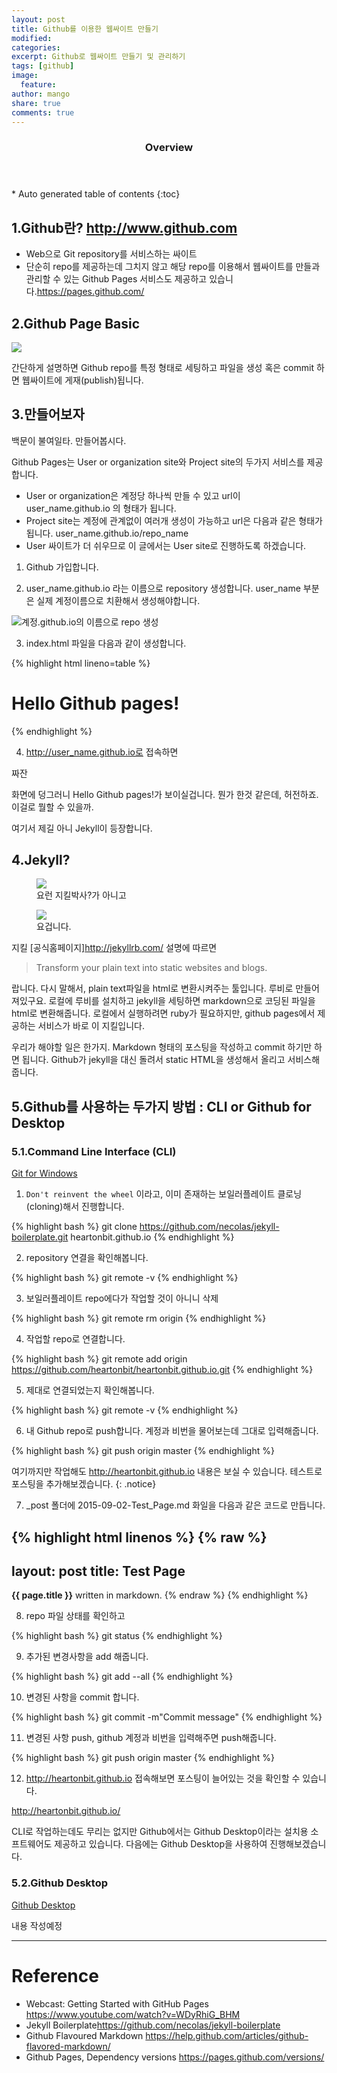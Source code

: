 ```yaml
---
layout: post
title: Github를 이용한 웹싸이트 만들기
modified:
categories:
excerpt: Github로 웹싸이트 만들기 및 관리하기
tags: [github]
image:
  feature:
author: mango
share: true
comments: true  
---
```

<section id="table-of-contents" class="toc">
  <header>
    <h3>Overview</h3>
  </header>
<div id="drawer" markdown="1">
*  Auto generated table of contents
{:toc}
</div>
</section><!-- /#table-of-contents -->

## 1.Github란? <http://www.github.com>

* Web으로 Git repository를 서비스하는 싸이트
* 단순히 repo를 제공하는데 그치지 않고 해당 repo를 이용해서 웹싸이트를 만들과 관리할 수 있는 Github Pages 서비스도 제공하고 있습니다.<https://pages.github.com/>


## 2.Github Page Basic

![](http://comoyo.github.io/assets/img/posts/comoyo_jekyll_blog.png)

간단하게 설명하면 Github repo를 특정 형태로 세팅하고 파일을 생성 혹은 commit 하면 웹싸이트에 게재(publish)됩니다.

## 3.만들어보자

백문이 불여일타. 만들어봅시다.

Github Pages는 User or organization site와 Project site의 두가지 서비스를 제공합니다.

* User or organization은 계정당 하나씩 만들 수 있고 url이 user_name.github.io 의 형태가 됩니다.
* Project site는 계정에 관계없이 여러개 생성이 가능하고 url은 다음과 같은 형태가 됩니다. user_name.github.io/repo_name
* User 싸이트가 더 쉬우므로 이 글에서는 User site로 진행하도록 하겠습니다.

1) Github 가입합니다.

2) user_name.github.io 라는 이름으로 repository 생성합니다. user_name 부분은 실제 계정이름으로 치환해서 생성해야합니다.

![계정.github.io의 이름으로 repo 생성](https://guides.github.com/features/pages/create-new-repo-screen.png)

3) index.html 파일을 다음과 같이 생성합니다.

{% highlight html lineno=table %}
<html>
<head><title>Hello Github</title></head>
<body>
<h1>Hello Github pages!</h1>
</body>
</html>
{% endhighlight %}

4) http://user_name.github.io로 접속하면

짜잔

화면에 덩그러니 Hello Github pages!가 보이실겁니다. 뭔가 한것 같은데, 허전하죠. 이걸로 뭘할 수 있을까.

여기서 제길 아니 Jekyll이 등장합니다.


## 4.Jekyll?

<figure>
	<img src="http://images.moviepostershop.com/jekyll-movie-poster-2007-1020439848.jpg"></a>
	<figcaption>요런 지킬박사?가 아니고</figcaption>
</figure>

<figure>
	<img src="http://jekyllrb.com/img/logo-2x.png"></a>
	<figcaption>요겁니다.</figcaption>
</figure>

지킬 [공식홈페이지]<http://jekyllrb.com/> 설명에 따르면

>Transform your plain text into static websites and blogs.

랍니다. 다시 말해서, plain text파일을 html로 변환시켜주는 툴입니다. 루비로 만들어져있구요. 로컬에 루비를 설치하고 jekyll을 세팅하면 markdown으로 코딩된 파일을 html로 변환해줍니다.
로컬에서 실행하려면 ruby가 필요하지만, github pages에서 제공하는 서비스가 바로 이 지킬입니다.

우리가 해야할 일은 한가지. Markdown 형태의 포스팅을 작성하고 commit 하기만 하면 됩니다. Github가 jekyll을 대신 돌려서 static HTML을 생성해서 올리고 서비스해줍니다.

## 5.Github를 사용하는 두가지 방법 : CLI or Github for Desktop

### 5.1.Command Line Interface (CLI)

<div markdown="0"><a href="https://git-scm.com/download/win" class="btn btn-info">Git for Windows</a></div>

1) `Don't reinvent the wheel` 이라고, 이미 존재하는 보일러플레이트 클로닝(cloning)해서 진행합니다.

{% highlight bash %}
git clone https://github.com/necolas/jekyll-boilerplate.git heartonbit.github.io
{% endhighlight %}


2) repository 연결을 확인해봅니다.

{% highlight bash %}
git remote -v
{% endhighlight %}

3) 보일러플레이트 repo에다가 작업할 것이 아니니 삭제

{% highlight bash %}
git remote rm origin
{% endhighlight %}

4) 작업할 repo로 연결합니다.

{% highlight bash %}
git remote add origin https://github.com/heartonbit/heartonbit.github.io.git
{% endhighlight %}

5) 제대로 연결되었는지 확인해봅니다.

{% highlight bash %}
git remote -v
{% endhighlight %}

6) 내 Github repo로 push합니다. 계정과 비번을 물어보는데 그대로 입력해줍니다.

{% highlight bash %}
git push origin master
{% endhighlight %}

여기까지만 작업해도 http://heartonbit.github.io 내용은 보실 수 있습니다. 테스트로 포스팅을 추가해보겠습니다.
{: .notice}

7) \_post 폴더에 2015-09-02-Test_Page.md 화일을 다음과 같은 코드로 만듭니다.

{% highlight html linenos %}
{% raw %}
---
layout: post
title: Test Page
---

**{{ page.title }}** written in markdown.
{% endraw %}
{% endhighlight %}

8) repo 파일 상태를 확인하고

{% highlight bash %}
git status
{% endhighlight %}

9) 추가된 변경사항을 add 해줍니다.

{% highlight bash %}
git add --all
{% endhighlight %}

10) 변경된 사항을 commit 합니다.

{% highlight bash %}
git commit -m"Commit message"
{% endhighlight %}

11) 변경된 사항 push, github 계정과 비번을 입력해주면 push해줍니다.

{% highlight bash %}
git push origin master
{% endhighlight %}

12) http://heartonbit.github.io 접속해보면 포스팅이 늘어있는 것을 확인할 수 있습니다.

<http://heartonbit.github.io/>

CLI로 작업하는데도 무리는 없지만 Github에서는 Github Desktop이라는 설치용 소프트웨어도 제공하고 있습니다. 다음에는 Github Desktop을 사용하여 진행해보겠습니다.

### 5.2.Github Desktop

<div markdown="0"><a href="https://desktop.github.com/" class="btn btn-info">Github Desktop</a></div>

내용 작성예정



----
# Reference

* Webcast: Getting Started with GitHub Pages <https://www.youtube.com/watch?v=WDyRhiG_BHM>
* Jekyll Boilerplate<https://github.com/necolas/jekyll-boilerplate>
* Github Flavoured Markdown <https://help.github.com/articles/github-flavored-markdown/>
* Github Pages, Dependency versions <https://pages.github.com/versions/>
